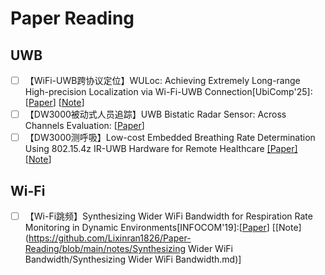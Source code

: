# Paper Reading

## UWB

- [ ] 【WiFi-UWB跨协议定位】WULoc: Achieving Extremely Long-range High-precision Localization via Wi-Fi-UWB Connection[UbiComp'25]: [[Paper](https://dl.acm.org/doi/pdf/10.1145/3712282)] [[Note](https://github.com/Lixinran1826/Paper-Reading/blob/main/notes/WULoc/WULoc.md)]
- [ ] 【DW3000被动式人员追踪】UWB Bistatic Radar Sensor: Across Channels Evaluation: [[Paper](https://ieeexplore.ieee.org/stamp/stamp.jsp?tp=&arnumber=10225656)] 
- [ ] 【DW3000测呼吸】Low-cost Embedded Breathing Rate Determination Using 802.15.4z IR-UWB Hardware for Remote Healthcare [[Paper]](https://arxiv.org/pdf/2504.03772) [[Note]()]

## Wi-Fi

- [ ] 【Wi-Fi跳频】Synthesizing Wider WiFi Bandwidth for Respiration Rate Monitoring in Dynamic Environments[INFOCOM'19]:[[Paper](https://ieeexplore.ieee.org/abstract/document/8737553/)] [[Note](https://github.com/Lixinran1826/Paper-Reading/blob/main/notes/Synthesizing Wider WiFi Bandwidth/Synthesizing Wider WiFi Bandwidth.md)]

